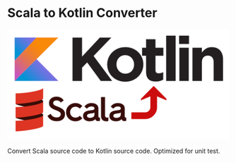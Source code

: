 # Scala to Kotlin Converter

![Scala to Kotlin Converter](Pictures/Project_logo.png)

Convert Scala source code to Kotlin source code. Optimized for unit test.
